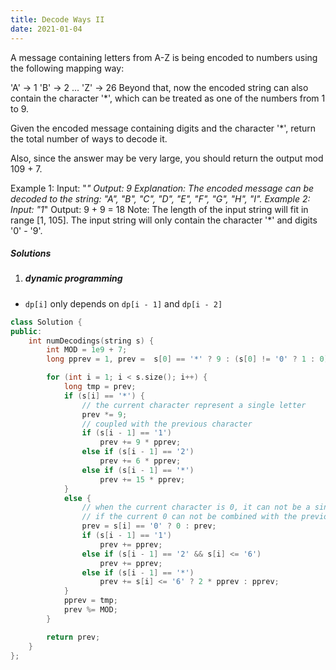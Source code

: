 ```yaml
---
title: Decode Ways II
date: 2021-01-04
---
```

A message containing letters from A-Z is being encoded to numbers using the following mapping way:

'A' -> 1
'B' -> 2
...
'Z' -> 26
Beyond that, now the encoded string can also contain the character '*', which can be treated as one of the numbers from 1 to 9.

Given the encoded message containing digits and the character '*', return the total number of ways to decode it.

Also, since the answer may be very large, you should return the output mod 109 + 7.

Example 1:
Input: "*"
Output: 9
Explanation: The encoded message can be decoded to the string: "A", "B", "C", "D", "E", "F", "G", "H", "I".
Example 2:
Input: "1*"
Output: 9 + 9 = 18
Note:
The length of the input string will fit in range [1, 105].
The input string will only contain the character '*' and digits '0' - '9'.

##### Solutions

1. ##### dynamic programming

- `dp[i]` only depends on `dp[i - 1]` and `dp[i - 2]`

```cpp
class Solution {
public:
    int numDecodings(string s) {
        int MOD = 1e9 + 7;
        long pprev = 1, prev =  s[0] == '*' ? 9 : (s[0] != '0' ? 1 : 0);

        for (int i = 1; i < s.size(); i++) {
            long tmp = prev;
            if (s[i] == '*') {
                // the current character represent a single letter
                prev *= 9;
                // coupled with the previous character
                if (s[i - 1] == '1')
                    prev += 9 * pprev;
                else if (s[i - 1] == '2')
                    prev += 6 * pprev;
                else if (s[i - 1] == '*')
                    prev += 15 * pprev;
            }
            else {
                // when the current character is 0, it can not be a single letter
                // if the current 0 can not be combined with the previous character, s is undecodable.
                prev = s[i] == '0' ? 0 : prev;
                if (s[i - 1] == '1')
                    prev += pprev;
                else if (s[i - 1] == '2' && s[i] <= '6')
                    prev += pprev;
                else if (s[i - 1] == '*')
                    prev += s[i] <= '6' ? 2 * pprev : pprev;
            }
            pprev = tmp;
            prev %= MOD;
        }

        return prev;
    }
};
```